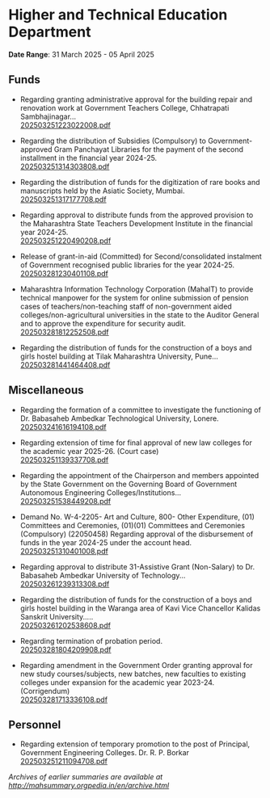 # Higher and Technical Education Department

**Date Range**: 31 March 2025 - 05 April 2025


## Funds
- Regarding granting administrative approval for the building repair and renovation work at Government Teachers College, Chhatrapati Sambhajinagar...\
  [202503251223022008.pdf](https://gr.maharashtra.gov.in/Site/Upload/Government%20Resolutions/English/202503251223022008.pdf)

- Regarding the distribution of Subsidies (Compulsory) to Government-approved Gram Panchayat Libraries for the payment of the second installment in the financial year 2024-25.\
  [202503251314303808.pdf](https://gr.maharashtra.gov.in/Site/Upload/Government%20Resolutions/English/202503251314303808.pdf)

- Regarding the distribution of funds for the digitization of rare books and manuscripts held by the Asiatic Society, Mumbai.\
  [202503251317177708.pdf](https://gr.maharashtra.gov.in/Site/Upload/Government%20Resolutions/English/202503251317177708.pdf)

- Regarding approval to distribute funds from the approved provision to the Maharashtra State Teachers Development Institute in the financial year 2024-25.\
  [202503251220490208.pdf](https://gr.maharashtra.gov.in/Site/Upload/Government%20Resolutions/English/202503251220490208.pdf)

- Release of grant-in-aid (Committed) for Second/consolidated instalment of Government recognised public libraries for the year 2024-25.\
  [202503281230401108.pdf](https://gr.maharashtra.gov.in/Site/Upload/Government%20Resolutions/English/202503281230401108.pdf)

- Maharashtra Information Technology Corporation (MahaIT) to provide technical manpower for the system for online submission of pension cases of teachers/non-teaching staff of non-government aided colleges/non-agricultural universities in the state to the Auditor General and to approve the expenditure for security audit.\
  [202503281812252508.pdf](https://gr.maharashtra.gov.in/Site/Upload/Government%20Resolutions/English/202503281812252508.pdf)

- Regarding the distribution of funds for the construction of a boys and girls hostel building at Tilak Maharashtra University, Pune...\
  [202503281441464408.pdf](https://gr.maharashtra.gov.in/Site/Upload/Government%20Resolutions/English/202503281441464408.pdf)

## Miscellaneous
- Regarding the formation of a committee to investigate the functioning of Dr. Babasaheb Ambedkar Technological University, Lonere.\
  [202503241616194108.pdf](https://gr.maharashtra.gov.in/Site/Upload/Government%20Resolutions/English/202503241616194108.pdf)

- Regarding extension of time for final approval of new law colleges for the academic year 2025-26. (Court case)\
  [202503251139337708.pdf](https://gr.maharashtra.gov.in/Site/Upload/Government%20Resolutions/English/202503251139337708.pdf)

- Regarding the appointment of the Chairperson and members appointed by the State Government on the Governing Board of Government Autonomous Engineering Colleges/Institutions...\
  [202503251538449208.pdf](https://gr.maharashtra.gov.in/Site/Upload/Government%20Resolutions/English/202503251538449208.pdf)

- Demand No. W-4-2205- Art and Culture, 800- Other Expenditure, (01) Committees and Ceremonies, (01)(01) Committees and Ceremonies (Compulsory) (22050458) Regarding approval of the disbursement of funds in the year 2024-25 under the account head.\
  [202503251310401008.pdf](https://gr.maharashtra.gov.in/Site/Upload/Government%20Resolutions/English/202503251310401008.pdf)

- Regarding approval to distribute 31-Assistive Grant (Non-Salary) to Dr. Babasaheb Ambedkar University of Technology...\
  [202503261239313308.pdf](https://gr.maharashtra.gov.in/Site/Upload/Government%20Resolutions/English/202503261239313308.pdf)

- Regarding the distribution of funds for the construction of a boys and girls hostel building in the Waranga area of Kavi Vice Chancellor Kalidas Sanskrit University.....\
  [202503261202538608.pdf](https://gr.maharashtra.gov.in/Site/Upload/Government%20Resolutions/English/202503261202538608.pdf)

- Regarding termination of probation period.\
  [202503281804209908.pdf](https://gr.maharashtra.gov.in/Site/Upload/Government%20Resolutions/English/202503281804209908.pdf)

- Regarding amendment in the Government Order granting approval for new study courses/subjects, new batches, new faculties to existing colleges under expansion for the academic year 2023-24. (Corrigendum)\
  [202503281713336108.pdf](https://gr.maharashtra.gov.in/Site/Upload/Government%20Resolutions/English/202503281713336108.pdf)

## Personnel
- Regarding extension of temporary promotion to the post of Principal, Government Engineering Colleges. Dr. R. P. Borkar\
  [202503251211094708.pdf](https://gr.maharashtra.gov.in/Site/Upload/Government%20Resolutions/English/202503251211094708.pdf)


*Archives of earlier summaries are available at http://mahsummary.orgpedia.in/en/archive.html*